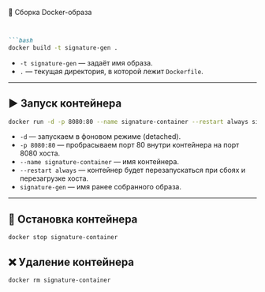 
🚀 Сборка Docker-образа

```markdown


```bash
docker build -t signature-gen .
```

- `-t signature-gen` — задаёт имя образа.
- `.` — текущая директория, в которой лежит `Dockerfile`.

---

## ▶️ Запуск контейнера

```bash
docker run -d -p 8080:80 --name signature-container --restart always signature-gen
```

- `-d` — запускаем в фоновом режиме (detached).
- `-p 8080:80` — пробрасываем порт 80 внутри контейнера на порт 8080 хоста.
- `--name signature-container` — имя контейнера.
- `--restart always` — контейнер будет перезапускаться при сбоях и перезагрузке хоста.
- `signature-gen` — имя ранее собранного образа.

---

## 🛑 Остановка контейнера

```bash
docker stop signature-container
```

## ❌ Удаление контейнера

```bash
docker rm signature-container
```
```

